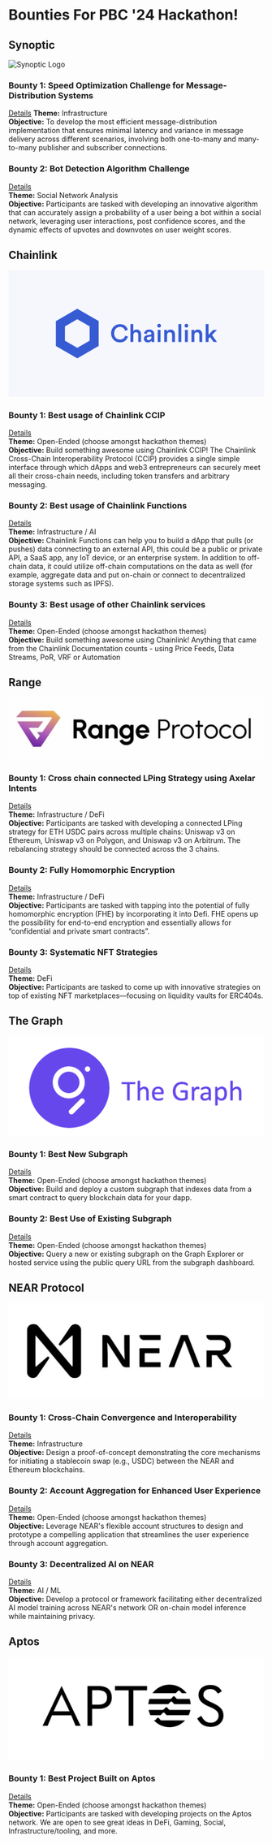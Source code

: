 # Bounties For PBC '24 Hackathon!

## Synoptic
![Synoptic Logo](<logo>)

### Bounty 1: Speed Optimization Challenge for Message-Distribution Systems
[Details](<link_to_synoptic_bounty1_details>) 
**Theme:** Infrastructure  
**Objective:** To develop the most efficient message-distribution implementation that ensures minimal latency and variance in message delivery across different scenarios, involving both one-to-many and many-to-many publisher and subscriber connections.

### Bounty 2: Bot Detection Algorithm Challenge
[Details](<link_to_synoptic_bounty2_details>)  
**Theme:** Social Network Analysis  
**Objective:** Participants are tasked with developing an innovative algorithm that can accurately assign a probability of a user being a bot within a social network, leveraging user interactions, post confidence scores, and the dynamic effects of upvotes and downvotes on user weight scores.

## Chainlink
![Chainlink Logo](<logos/chainlink_logo.svg>)

### Bounty 1: Best usage of Chainlink CCIP
[Details](<link_to_chainlink_bounty1_details>)  
**Theme:** Open-Ended (choose amongst hackathon themes)  
**Objective:** Build something awesome using Chainlink CCIP! The Chainlink Cross-Chain Interoperability Protocol (CCIP) provides a single simple interface through which dApps and web3 entrepreneurs can securely meet all their cross-chain needs, including token transfers and arbitrary messaging.

### Bounty 2: Best usage of Chainlink Functions
[Details](<link_to_chainlink_bounty2_details>)  
**Theme:** Infrastructure / AI  
**Objective:** Chainlink Functions can help you to build a dApp that pulls (or pushes) data connecting to an external API, this could be a public or private API, a SaaS app, any IoT device, or an enterprise system. In addition to off-chain data, it could utilize off-chain computations on the data as well (for example, aggregate data and put on-chain or connect to decentralized storage systems such as IPFS).

### Bounty 3: Best usage of other Chainlink services
[Details](<link_to_chainlink_bounty3_details>)  
**Theme:** Open-Ended (choose amongst hackathon themes)  
**Objective:** Build something awesome using Chainlink! Anything that came from the Chainlink Documentation counts - using Price Feeds, Data Streams, PoR, VRF or Automation

## Range
![Range Logo](<logos/range_logo.png>)

### Bounty 1: Cross chain connected LPing Strategy using Axelar Intents
[Details](<link_to_range_bounty1_details>)  
**Theme:** Infrastructure / DeFi  
**Objective:** Participants are tasked with developing a connected LPing strategy for ETH USDC pairs across multiple chains: Uniswap v3 on Ethereum, Uniswap v3 on Polygon, and Uniswap v3 on Arbitrum. The rebalancing strategy should be connected across the 3 chains.

### Bounty 2: Fully Homomorphic Encryption
[Details](<link_to_range_bounty2_details>)  
**Theme:** Infrastructure / DeFi  
**Objective:** Participants are tasked with tapping into the potential of fully homomorphic encryption (FHE) by incorporating it into Defi. FHE opens up the possibility for end-to-end encryption and essentially allows for “confidential and private smart contracts”.

### Bounty 3: Systematic NFT Strategies
[Details](<link_to_range_bounty3_details>)  
**Theme:** DeFi  
**Objective:** Participants are tasked to come up with innovative strategies on top of existing NFT marketplaces—focusing on liquidity vaults for ERC404s.

## The Graph
![The Graph Logo](<logos/graph_logo.webp>)

### Bounty 1: Best New Subgraph
[Details](<link_to_the_graph_bounty1_details>)  
**Theme:** Open-Ended (choose amongst hackathon themes)  
**Objective:** Build and deploy a custom subgraph that indexes data from a smart contract to query blockchain data for your dapp.

### Bounty 2: Best Use of Existing Subgraph
[Details](<link_to_the_graph_bounty1_details>)  
**Theme:** Open-Ended (choose amongst hackathon themes)  
**Objective:** Query a new or existing subgraph on the Graph Explorer or hosted service using the public query URL from the subgraph dashboard.

## NEAR Protocol
![NEAR Protocol Logo](<logos/near_logo.png>)

### Bounty 1: Cross-Chain Convergence and Interoperability
[Details](<link_to_near_bounty1_details>)  
**Theme:** Infrastructure  
**Objective:** Design a proof-of-concept demonstrating the core mechanisms for initiating a stablecoin swap (e.g., USDC) between the NEAR and Ethereum blockchains.

### Bounty 2: Account Aggregation for Enhanced User Experience
[Details](<link_to_near_bounty2_details>)  
**Theme:** Open-Ended (choose amongst hackathon themes)  
**Objective:** Leverage NEAR's flexible account structures to design and prototype a compelling application that streamlines the user experience through account aggregation.

### Bounty 3: Decentralized AI on NEAR
[Details](<link_to_near_bounty3_details>)  
**Theme:** AI / ML  
**Objective:** Develop a protocol or framework facilitating either decentralized AI model training across NEAR's network OR on-chain model inference while maintaining privacy.

## Aptos
![Aptos Logo](<logos/aptos_logo.png>)

### Bounty 1: Best Project Built on Aptos
[Details](<link_to_aptos_bounty1_details>)  
**Theme:** Open-Ended (choose amongst hackathon themes)  
**Objective:** Participants are tasked with developing projects on the Aptos network. We are open to see great ideas in DeFi, Gaming, Social, Infrastructure/tooling, and more.